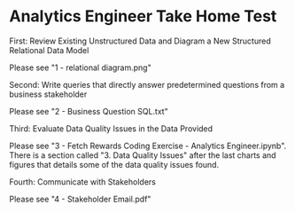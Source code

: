 # Analytics Engineer Take Home Test 

First: Review Existing Unstructured Data and Diagram a New Structured Relational Data Model

Please see "1 - relational diagram.png"

Second: Write queries that directly answer predetermined questions from a business stakeholder

Please see "2 - Business Question SQL.txt"

Third: Evaluate Data Quality Issues in the Data Provided

Please see "3 - Fetch Rewards Coding Exercise - Analytics Engineer.ipynb". There is a section called "3. Data Quality Issues" after the last charts and figures that details some of the data quality issues found.

Fourth: Communicate with Stakeholders

Please see "4 - Stakeholder Email.pdf"
